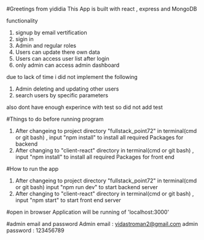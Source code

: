 #Greetings from yididia 
This App is built with react , express and MongoDB

functionality
1. signup by email vertification
2. sigin in 
3. Admin and regular roles
4. Users can update there own data
5. Users can access user list after login
6. only admin can access admin dashboard  

due to lack of time i did not implement the following 
1. Admin deleting and updating other users 
2. search users by specific parameters

also dont have enough experince with test so did not add test


#Things to do before running program
1. After changeing to project directory "fullstack_point72" in terminal(cmd or git bash) , input "npm install" to install all required Packages for backend
2. After changing to "client-react" directory in terminal(cmd or git bash) ,  input "npm install" to install all required Packages for front end 


#How to run the app
1. After changeing to project directory "fullstack_point72" in terminal(cmd or git bash)  input "npm run dev" to start backend server
2. After changing to "client-react" directory in terminal(cmd or git bash) ,  input "npm start" to start front end server


#open in browser
Application will be running of 'localhost:3000'

#admin email and password
Admin email : yidastroman2@gmail.com 
admin password : 123456789 